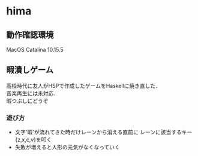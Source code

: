 # hima

## 動作確認環境
MacOS Catalina 10.15.5

## 暇潰しゲーム
高校時代に友人がHSPで作成したゲームをHaskellに焼き直した．  
音楽再生には未対応．  
暇つぶしにどうぞ

### 遊び方
- 文字'暇'が流れてきた時だけレーンから消える直前に
レーンに該当するキー{z,x,c,v}を叩く
- 失敗が増えると人形の元気がなくなっていく
